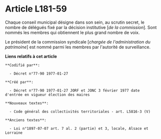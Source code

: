 # Article L181-59

Chaque conseil municipal désigne dans son sein, au scrutin secret, le nombre de délégués fixé par la décision institutive
[*de la commission*]. Sont nommés les membres qui obtiennent le plus grand nombre de voix. 

Le président de la commission syndicale [*chargée de l'administration du patrimoine*] est nommé parmi les membres par
l'autorité de surveillance.

**Liens relatifs à cet article**

	**Codifié par**:

	  - Décret n°77-90 1977-01-27

	**Créé par**:

	  - Décret n°77-90 1977-01-27 JORF et JONC 3 février 1977 date d'entrée en vigueur élection des maires

	**Nouveaux textes**:

	  - Code général des collectivités territoriales - art. L5816-3 (V)

	**Anciens textes**:

	  - Loi n°1897-07-07 art. 7 al. 2 (partie) et 3, locale, Alsace et Lorraine
